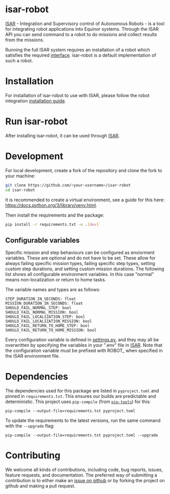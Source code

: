 # isar-robot

[ISAR](https://github.com/equinor/isar) - Integration and Supervisory control of Autonomous Robots - is a tool for integrating robot applications into Equinor systems. Through the ISAR API you can send command to a robot to do missions and collect results from the missions.

Running the full ISAR system requires an installation of a robot which satisfies the required [interface](https://github.com/equinor/isar/blob/main/src/robot_interface/robot_interface.py). isar-robot is a default implementation of such a robot.

# Installation

For installation of isar-robot to use with ISAR, please follow the robot integration [installation guide](https://github.com/equinor/isar#robot-integration).

# Run isar-robot

After installing isar-robot, it can be used through [ISAR](https://github.com/equinor/isar).

# Development

For local development, create a fork of the repository and clone the fork to your machine:

```bash
git clone https://github.com/<your-username>/isar-robot
cd isar-robot
```

It is recommended to create a virtual environment, see a guide for this here: https://docs.python.org/3/library/venv.html.

Then install the requirements and the package:

```bash
pip install -r requirements.txt -e .[dev]
```

## Configurable variables

Specific mission and step behaviours can be configured as enviorment variables. These are optional and do not have to be set. These allow for always failing specific mission types, failing specific step types, setting custom step durations, and setting custom mission durations. The following list shows all configurable environment variables. In this case "normal" means non-localization or return to home tasks.

The variable names and types are as follows: 
```env
STEP_DURATION_IN_SECONDS: float
MISSION_DURATION_IN_SECONDS: float
SHOULD_FAIL_NORMAL_STEP: bool
SHOULD_FAIL_NORMAL_MISSION: bool
SHOULD_FAIL_LOCALIZATION_STEP: bool
SHOULD_FAIL_LOCALIZATION_MISSION: bool
SHOULD_FAIL_RETURN_TO_HOME_STEP: bool 
SHOULD_FAIL_RETURN_TO_HOME_MISSION: bool
```

Every configuration variable is defined in [settings.py](https://github.com/equinor/isar-robot/blob/main/src/isar_robot/config/settings.py), and they may all be overwritten by specifying the variables in your ".env" file in [ISAR](https://github.com/equinor/isar). Note that the configuration variable must be prefixed with ROBOT_ when specified in the ISAR environment file.

# Dependencies

The dependencies used for this package are listed in `pyproject.toml` and pinned in `requirements.txt`. This ensures our builds are predictable and deterministic. This project uses `pip-compile` (from [`pip-tools`](https://github.com/jazzband/pip-tools)) for this:

```
pip-compile --output-file=requirements.txt pyproject.toml
```

To update the requirements to the latest versions, run the same command with the `--upgrade` flag:

```
pip-compile --output-file=requirements.txt pyproject.toml --upgrade
```

# Contributing

We welcome all kinds of contributions, including code, bug reports, issues, feature requests, and documentation. The preferred way of submitting a contribution is to either make an [issue on github](https://github.com/equinor/isar-robot/issues) or by forking the project on github and making a pull request.
